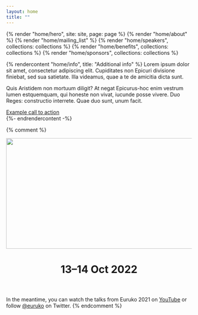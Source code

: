 ```yaml
---
layout: home
title: ""
---
```


{% render "home/hero", site: site, page: page %}
{% render "home/about" %}
{% render "home/mailing_list" %}
{% render "home/speakers", collections: collections %}
{% render "home/benefits", collections: collections %}
{% render "home/sponsors", collections: collections %}

{% rendercontent "home/info", title: "Additional info" %}
Lorem ipsum dolor sit amet, consectetur adipiscing elit. Cupiditates non Epicuri divisione finiebat, sed sua satietate. Illa videamus, quae a te de amicitia dicta sunt.

Quis Aristidem non mortuum diligit? At negat Epicurus-hoc enim vestrum lumen estquemquam, qui honeste non vivat, iucunde posse vivere. Duo Reges: constructio interrete. Quae duo sunt, unum facit.

<div>
  <a href="https://example.com" class="section__cta section__cta--teal">
    Example call to action
  </a>
</div>
{%- endrendercontent -%}

{% comment %}
<header>
  <div>
    <img width="1280" height="300" src="{% webpack_path images/euruko-glow.svg %}" alt="Euruko">
    <h1 class="neonText">13–14 Oct 2022</h1>
  </div>
</header>

In the meantime, you can watch the talks from Euruko 2021 on [YouTube](https://www.youtube.com/euruko) or follow [@euruko](https://twitter.com/euruko) on Twitter.
{% endcomment %}
